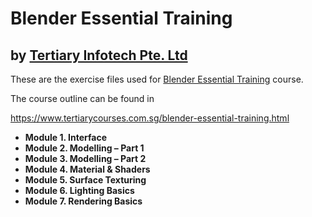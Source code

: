 # Blender Essential Training
## by [Tertiary Infotech Pte. Ltd](https://www.tertiarycourses.com.sg/)

These are the exercise files used for [Blender Essential Training](https://www.tertiarycourses.com.sg/blender-essential-training.html) course. 

The course outline can be found in 

https://www.tertiarycourses.com.sg/blender-essential-training.html

<ul>
<li><strong>Module 1. Interface</strong></li>
<li><strong>Module 2. Modelling &ndash; Part 1</strong></li>
<li><strong>Module 3. Modelling &ndash; Part 2</strong></li>
<li><strong>Module 4. Material &amp; Shaders</strong></li>
<li><strong>Module 5. Surface Texturing</strong></li>
<li><strong>Module 6. Lighting Basics</strong></li>
<li><strong>Module 7. Rendering Basics</strong></li>
</ul>
